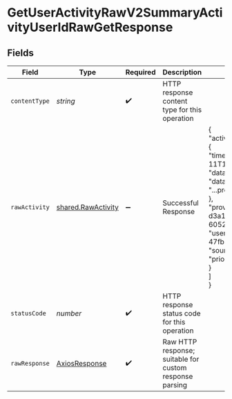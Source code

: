 # GetUserActivityRawV2SummaryActivityUserIdRawGetResponse


## Fields

| Field                                                                                                                                                                                                                                                                | Type                                                                                                                                                                                                                                                                 | Required                                                                                                                                                                                                                                                             | Description                                                                                                                                                                                                                                                          | Example                                                                                                                                                                                                                                                              |
| -------------------------------------------------------------------------------------------------------------------------------------------------------------------------------------------------------------------------------------------------------------------- | -------------------------------------------------------------------------------------------------------------------------------------------------------------------------------------------------------------------------------------------------------------------- | -------------------------------------------------------------------------------------------------------------------------------------------------------------------------------------------------------------------------------------------------------------------- | -------------------------------------------------------------------------------------------------------------------------------------------------------------------------------------------------------------------------------------------------------------------- | -------------------------------------------------------------------------------------------------------------------------------------------------------------------------------------------------------------------------------------------------------------------- |
| `contentType`                                                                                                                                                                                                                                                        | *string*                                                                                                                                                                                                                                                             | :heavy_check_mark:                                                                                                                                                                                                                                                   | HTTP response content type for this operation                                                                                                                                                                                                                        |                                                                                                                                                                                                                                                                      |
| `rawActivity`                                                                                                                                                                                                                                                        | [shared.RawActivity](../../../sdk/models/shared/rawactivity.md)                                                                                                                                                                                                      | :heavy_minus_sign:                                                                                                                                                                                                                                                   | Successful Response                                                                                                                                                                                                                                                  | {<br/>"activity": [<br/>{<br/>"timestamp": "2023-10-11T13:26:04.496628+00:00",<br/>"data": {<br/>"data": "...provider_specific_data"<br/>},<br/>"provider_id": "e5834519-d3a1-4950-bbbb-6052976138ca",<br/>"user_id": "84444cec-f307-47fb-9d53-8f7594bbaeb7",<br/>"source_id": 1,<br/>"priority_id": 1<br/>}<br/>]<br/>} |
| `statusCode`                                                                                                                                                                                                                                                         | *number*                                                                                                                                                                                                                                                             | :heavy_check_mark:                                                                                                                                                                                                                                                   | HTTP response status code for this operation                                                                                                                                                                                                                         |                                                                                                                                                                                                                                                                      |
| `rawResponse`                                                                                                                                                                                                                                                        | [AxiosResponse](https://axios-http.com/docs/res_schema)                                                                                                                                                                                                              | :heavy_check_mark:                                                                                                                                                                                                                                                   | Raw HTTP response; suitable for custom response parsing                                                                                                                                                                                                              |                                                                                                                                                                                                                                                                      |